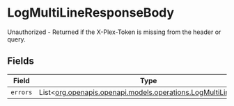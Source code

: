 # LogMultiLineResponseBody

Unauthorized - Returned if the X-Plex-Token is missing from the header or query.


## Fields

| Field                                                                                                            | Type                                                                                                             | Required                                                                                                         | Description                                                                                                      |
| ---------------------------------------------------------------------------------------------------------------- | ---------------------------------------------------------------------------------------------------------------- | ---------------------------------------------------------------------------------------------------------------- | ---------------------------------------------------------------------------------------------------------------- |
| `errors`                                                                                                         | List<[org.openapis.openapi.models.operations.LogMultiLineErrors](../../models/operations/LogMultiLineErrors.md)> | :heavy_minus_sign:                                                                                               | N/A                                                                                                              |